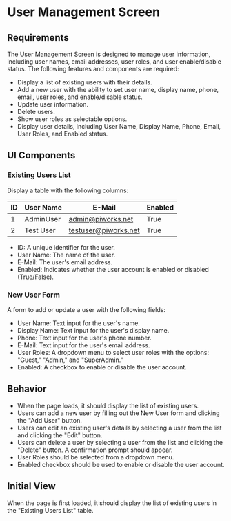 # User Management Screen

## Requirements

The User Management Screen is designed to manage user information, including user names, email addresses, user roles, and user enable/disable status. The following features and components are required:

- Display a list of existing users with their details.
- Add a new user with the ability to set user name, display name, phone, email, user roles, and enable/disable status.
- Update user information.
- Delete users.
- Show user roles as selectable options.
- Display user details, including User Name, Display Name, Phone, Email, User Roles, and Enabled status.

## UI Components

### Existing Users List

Display a table with the following columns:

| ID  | User Name    | E-Mail                | Enabled |
| --- | ------------ | --------------------- | ------- |
| 1   | AdminUser    | admin@piworks.net     | True    |
| 2   | Test User    | testuser@piworks.net  | True    |

- ID: A unique identifier for the user.
- User Name: The name of the user.
- E-Mail: The user's email address.
- Enabled: Indicates whether the user account is enabled or disabled (True/False).

### New User Form

A form to add or update a user with the following fields:

- User Name: Text input for the user's name.
- Display Name: Text input for the user's display name.
- Phone: Text input for the user's phone number.
- E-Mail: Text input for the user's email address.
- User Roles: A dropdown menu to select user roles with the options: "Guest," "Admin," and "SuperAdmin."
- Enabled: A checkbox to enable or disable the user account.

## Behavior

- When the page loads, it should display the list of existing users.
- Users can add a new user by filling out the New User form and clicking the "Add User" button.
- Users can edit an existing user's details by selecting a user from the list and clicking the "Edit" button.
- Users can delete a user by selecting a user from the list and clicking the "Delete" button. A confirmation prompt should appear.
- User Roles should be selected from a dropdown menu.
- Enabled checkbox should be used to enable or disable the user account.

## Initial View

When the page is first loaded, it should display the list of existing users in the "Existing Users List" table.


